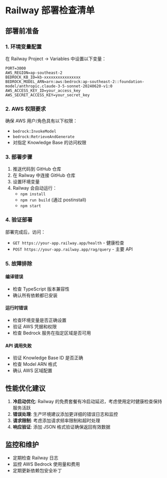 # Railway 部署检查清单

## 部署前准备

### 1. 环境变量配置
在 Railway Project → Variables 中设置以下变量：

```
PORT=3000
AWS_REGION=ap-southeast-2
BEDROCK_KB_ID=kb-xxxxxxxxxxxxxxxx
BEDROCK_MODEL_ARN=arn:aws:bedrock:ap-southeast-2::foundation-model/anthropic.claude-3-5-sonnet-20240620-v1:0
AWS_ACCESS_KEY_ID=your_access_key
AWS_SECRET_ACCESS_KEY=your_secret_key
```

### 2. AWS 权限要求
确保 AWS 用户/角色具有以下权限：
- `bedrock:InvokeModel`
- `bedrock:RetrieveAndGenerate`
- 对指定 Knowledge Base 的访问权限

### 3. 部署步骤
1. 推送代码到 GitHub 仓库
2. 在 Railway 中连接 GitHub 仓库
3. 设置环境变量
4. Railway 会自动运行：
   - `npm install`
   - `npm run build` (通过 postinstall)
   - `npm start`

### 4. 验证部署
部署完成后，访问：
- `GET https://your-app.railway.app/health` - 健康检查
- `POST https://your-app.railway.app/rag/query` - 主要 API

### 5. 故障排除

#### 编译错误
- 检查 TypeScript 版本兼容性
- 确认所有依赖都已安装

#### 运行时错误
- 检查环境变量是否正确设置
- 验证 AWS 凭据和权限
- 检查 Bedrock 服务在指定区域是否可用

#### API 调用失败
- 验证 Knowledge Base ID 是否正确
- 检查 Model ARN 格式
- 确认 AWS 区域配置

## 性能优化建议

1. **冷启动优化**: Railway 的免费套餐有冷启动延迟，考虑使用定时健康检查保持服务活跃
2. **错误处理**: 生产环境建议添加更详细的错误日志和监控
3. **请求限制**: 考虑添加请求频率限制和超时处理
4. **响应验证**: 添加 JSON 格式验证确保返回有效数据

## 监控和维护

- 定期检查 Railway 日志
- 监控 AWS Bedrock 使用量和费用
- 定期更新依赖包安全补丁
